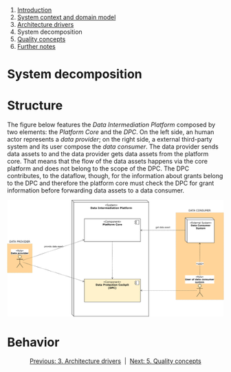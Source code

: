 1. [Introduction](index.md)
2. [System context and domain model](system-context.md)
3. [Architecture drivers](drivers.md)
4. System decomposition
5. [Quality concepts](quality.md)
6. [Further notes](conclusion.md)

# System decomposition

# Structure

The figure below features the _Data Intermediation Platform_ composed by two elements: the _Platform Core_ and the _DPC_. On the left side, an human actor represents a _data provider_; on the right side, a external third-party system and its user compose the _data consumer_. The data provider sends data assets to and the data provider gets data assets from the platform core. That means that the flow of the data assets happens via the core platform and does not belong to the scope of the DPC. The DPC contributes, to the dataflow, though, for the information about grants belong to the DPC and therefore the platform core must check the DPC for grant information before forwarding data assets to a data consumer.

![first decomposition](images/diagram_decomposition-1.svg)

# Behavior

<p align="center">
    <a href="system-context.md">Previous: 3. Architecture drivers</a>&nbsp; | &nbsp;<a href="decomposition.md">Next: 5. Quality concepts</a>
</p>
